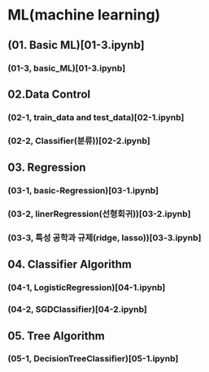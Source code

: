 # ML(machine learning)

## (01. Basic ML)[01-3.ipynb]

### (01-3, basic_ML)[01-3.ipynb]

## 02.Data Control

### (02-1, train_data and test_data)[02-1.ipynb]
### (02-2, Classifier(분류))[02-2.ipynb]

## 03. Regression 

### (03-1, basic-Regression)[03-1.ipynb]
### (03-2, linerRegression(선형회귀))[03-2.ipynb]
### (03-3, 특성 공학과 규제(ridge, lasso))[03-3.ipynb]

## 04. Classifier Algorithm

### (04-1, LogisticRegression)[04-1.ipynb]
### (04-2, SGDClassifier)[04-2.ipynb]

## 05. Tree Algorithm

### (05-1, DecisionTreeClassifier)[05-1.ipynb]